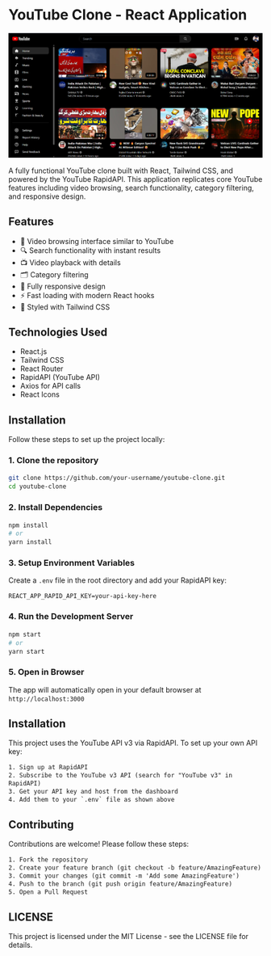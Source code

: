 # YouTube Clone - React Application

![YouTube Clone Screenshot](./Screenshot.png)

A fully functional YouTube clone built with React, Tailwind CSS, and powered by the YouTube RapidAPI. This application replicates core YouTube features including video browsing, search functionality, category filtering, and responsive design.

## Features

- 🎥 Video browsing interface similar to YouTube
- 🔍 Search functionality with instant results
- 📺 Video playback with details
- 🗂 Category filtering
- 📱 Fully responsive design
- ⚡ Fast loading with modern React hooks
- 🎨 Styled with Tailwind CSS

## Technologies Used

- React.js
- Tailwind CSS
- React Router
- RapidAPI (YouTube API)
- Axios for API calls
- React Icons

## Installation

Follow these steps to set up the project locally:

### 1. Clone the repository
```bash
git clone https://github.com/your-username/youtube-clone.git
cd youtube-clone
```

### 2. Install Dependencies
```bash
npm install
# or
yarn install
```

### 3. Setup Environment Variables
Create a `.env` file in the root directory and add your RapidAPI key:
```env
REACT_APP_RAPID_API_KEY=your-api-key-here
```

### 4. Run the Development Server
```bash
npm start
# or
yarn start
```

### 5. Open in Browser
The app will automatically open in your default browser at `http://localhost:3000`

## Installation

This project uses the YouTube API v3 via RapidAPI. To set up your own API key:

    1. Sign up at RapidAPI
    2. Subscribe to the YouTube v3 API (search for "YouTube v3" in RapidAPI)
    3. Get your API key and host from the dashboard
    4. Add them to your `.env` file as shown above

## Contributing

Contributions are welcome! Please follow these steps:

    1. Fork the repository
    2. Create your feature branch (git checkout -b feature/AmazingFeature)
    3. Commit your changes (git commit -m 'Add some AmazingFeature')
    4. Push to the branch (git push origin feature/AmazingFeature)
    5. Open a Pull Request

## LICENSE

This project is licensed under the MIT License - see the LICENSE file for details.